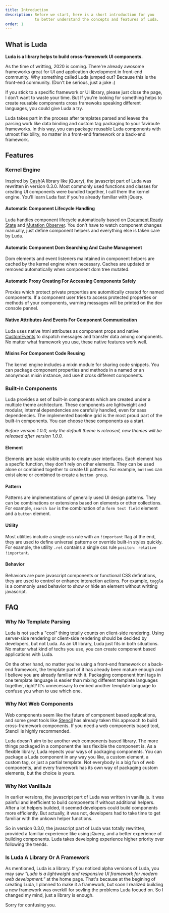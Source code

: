```yaml
---
title: Introduction
description: Before we start, here is a short introduction for you
             to better understand the concepts and features of Luda.
order: 1
---
```


## What is Luda

**Luda is a library helps to build cross-framework UI components.**

As the time of writting, 2020 is coming. There're already awosome frameworks
great for UI and application development in front-end community. Why something
called Luda jumped out? Because this is the front-end community.
(Don't be serious, just a joke :)

If you stick to a specific framework or UI library, please just close the
page, I don't want to waste your time. But If you're looking for something
helps to create reusable components cross framewoks speaking different
languages, you could give Luda a try.

Luda takes part in the process after templates parsed and leaves the parsing work
like data binding and custom tag packaging to your faviroute frameworks.
In this way, you can package reusable Luda components with utmost flexibility,
no matter in a front-end framework or a back-end framework.

## Features

### Kernel Engine

Inspired by
[Cash](https://github.com/kenwheeler/cash)(A library like jQuery),
the javascript part of Luda was rewritten in version 0.3.0.
Most commonly used functions and classes for creating UI components were bundled
together, I call them the kernel engine. You'll learn Luda fast if you're already
familiar with jQuery.

#### Automatic Component Lifecycle Handling

Luda handles component lifecycle automatically based on
[Document Ready State](https://developer.mozilla.org/en-US/docs/Web/API/Document/readystatechange_event)
and [Mutation Observer](https://developer.mozilla.org/en-US/docs/Web/API/MutationObserver).
You don't have to watch component changes manually,
just define component helpers and everything else is taken care by Luda.

#### Automatic Component Dom Searching And Cache Management

Dom elements and event listeners maintained in component helpers are cached
by the kernel engine when necessary. Caches are updated or removed automatically
when component dom tree mutated.

#### Automatic Proxy Creating For Accessing Components Safely

Proxies which protect private properties are automitically created for named
components. If a component user tries to access protected properties or methods of
your components, warning messages will be printed on the dev console pannel.

#### Native Attributes And Events For Component Communication

Luda uses native html attributes as component props and native
[CustomEvents](https://developer.mozilla.org/en-US/docs/Web/API/CustomEvent)
to dispatch messages and transfer data among components. No matter
what framework you use, these native features work well.

#### Mixins For Component Code Reusing

The kernel engine includes a mixin module for sharing code snippets. You can
package component properties and methods in a named or an anonymous mixin instance,
and use it cross different components.

### Built-in Components

Luda provides a set of built-in components which are created under a multiple
theme architecture. These components are lightweight and modular, internal
dependencies are carefully handled, even for sass dependencies. The implemented
baseline grid is the most proud part of the built-in components. You can choose
these components as a start.

_Before version 1.0.0, only the default theme is released,
new themes will be released after version 1.0.0._

#### Element

Elements are basic visible units to create user interfaces.
Each element has a specfic function, they don't rely on other elements.
They can be used alone or combined together to create UI patterns.
For example, `button`s can exist alone or combined to create a `button group`.

#### Pattern

Patterns are implementations of generally used UI design patterns.
They can be combinations or extensions based on elements or other collections.
For example, `search bar` is the combination of a `form text field` element
and a `button` element.

#### Utility

Most utilities include a single css rule with an `!important` flag at the end,
they are used to define universal patterns or override built-in styles quickly.
For example, the utility `.rel` contains a single css rule `positon: relative !important`.

#### Behavior

Behaviors are pure javascript components or functional CSS definations,
they are used to control or enhance interaction actions.
For example, `toggle` is a commonly used behavior to show or hide an
element without writting javascript.

## FAQ

### Why No Template Parsing

Luda is not such a "cool" thing totally counts on client-side rendering.
Using server-side rendering or client-side rendering should be decided by developers,
but not Luda. As an UI library, Luda just fits in both situations. No matter
what kind of techs you use, you can create component based applications
with Luda.

On the other hand, no matter you're using a front-end framework or a back-end framework,
the template part of it has already been mature enough and I believe you are already
familiar with it. Packaging component html tags in one template language is easier
than mixing different template languages together, right? It's unnecessary to embed
another template language to confuse you when to use which one.

### Why Not Web Components

Web components seem like the future of component based applications, and some great
tools like [Stencil](https://stenciljs.com/) has already taken this approach to build
cross-framework components. If you need a web components based tool, Stencil is
highly recommended.

Luda doesn't aim to be another web components based library. The more things
packaged in a component the less flexible the component is. As a flexible library,
Luda repects your ways of packaging components. You can package a Luda component
in any way you like, a custom element, a custom tag, or just a partial template.
Not everybody is a big fun of web components, and every framework has its own way
of packaging custom elements, but the choice is yours.  

### Why Not VanillaJs

In earlier versions, the javascript part of Luda was written in vanilla js.
It was painful and inefficient to build components if without additional helpers.
After a lot helpers builded, it seemed developers could build components more efficiently.
But actually, it was not, developers had to take time to get familiar with the unkown
helper functions.

So in version 0.3.0, the javascript part of Luda was totally rewritten,
provided a familiar experience like using jQuery, and a better experience of
building components. Luda takes developing experience higher priority over following
the trends.

### Is Luda A Library Or A Framework

As mentioned, Luda is a library. If you noticed alpha versions of Luda, you may
saw _"Luda is a lightweight and responsive UI framework for modern web development."_
at the home page. That's because at the begining of creating Luda, I planned
to make it a framework, but soon I realized building a new framework was overkill
for sovling the problems Luda focued on.
So I changed my mind, just a library is enough.

Sorry for confusing you.